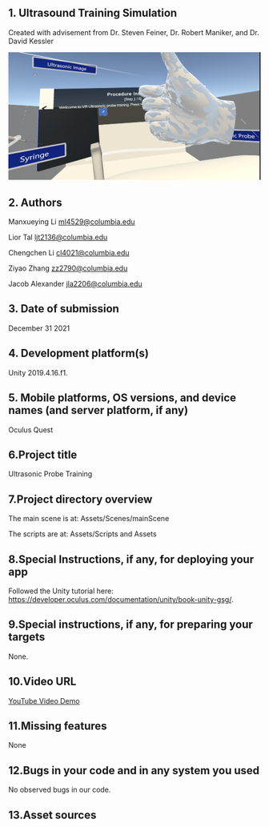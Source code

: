 ## 1. Ultrasound Training Simulation

Created with advisement from Dr. Steven Feiner, Dr. Robert Maniker, and Dr. David Kessler



![yayy](yayy.png)

## 2. Authors

Manxueying Li
ml4529@columbia.edu

Lior Tal
ljt2136@columbia.edu

Chengchen Li
cl4021@columbia.edu

Ziyao Zhang
zz2790@columbia.edu

Jacob Alexander
jla2206@columbia.edu

## 3. Date of submission

December 31 2021

## 4. Development platform(s)

Unity 2019.4.16.f1.

## 5. Mobile platforms, OS versions, and device names (and server platform, if any)

Oculus Quest

## 6.Project title

Ultrasonic Probe Training

## 7.Project directory overview
The main scene is at: Assets/Scenes/mainScene

The scripts are at: Assets/Scripts and Assets


## 8.Special Instructions, if any, for deploying your app

Followed the Unity tutorial here: https://developer.oculus.com/documentation/unity/book-unity-gsg/.

## 9.Special instructions, if any, for preparing your targets

None.

## 10.Video URL
[YouTube Video Demo](https://m.youtube.com/watch?v=Vi_FTKmmF_0)


## 11.Missing features

None

## 12.Bugs in your code and in any system you used
No observed bugs in our code.

## 13.Asset sources


